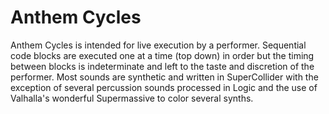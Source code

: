 # Anthem Cycles

Anthem Cycles is intended for live execution by a performer.  Sequential code blocks are executed one at a time (top down) in order but the timing between blocks is indeterminate and left to the taste and discretion of the performer.  Most sounds are synthetic and written in SuperCollider with the exception of several percussion sounds processed in Logic and the use of Valhalla's wonderful Supermassive to color several synths.
